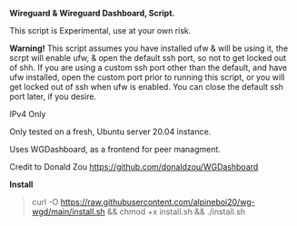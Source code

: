 **Wireguard & Wireguard Dashboard, Script.**


This script is Experimental, use at your own risk.

**Warning!** 
This script assumes you have installed ufw & will be using it, the scrpt will enable ufw,
& open the default ssh port, so not to get locked out of shh.
If you are using a custom ssh port other than the default, and have ufw installed, open the custom port prior to running this script, or you will get locked out of ssh when ufw is enabled. You can close the default ssh port later, if you desire.

IPv4 Only

Only tested on a fresh, Ubuntu server 20.04 instance.

Uses WGDashboard, as a frontend for peer managment.

Credit to Donald Zou https://github.com/donaldzou/WGDashboard

**Install**

>curl -O https://raw.githubusercontent.com/alpineboi20/wg-wgd/main/install.sh && chmod +x install.sh && ./install.sh
